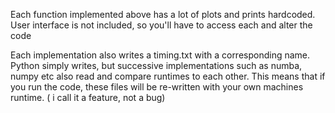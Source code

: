 Each function implemented above has a lot of plots and prints hardcoded. 
User interface is not included, so you'll have to access each and alter the code

Each implementation also writes a timing.txt with a corresponding name. Python simply
writes, but successive implementations such as numba, numpy etc also read and compare
runtimes to each other. This means that if you run the code, these files will be re-written
with your own machines runtime. ( i call it a feature, not a bug)
